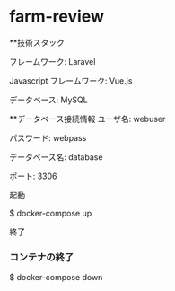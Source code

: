 # farm-review
**技術スタック

フレームワーク: Laravel

Javascript フレームワーク: Vue.js

データベース: MySQL

**データベース接続情報
ユーザ名: webuser

パスワード: webpass

データベース名: database

ポート: 3306

起動

$ docker-compose up

終了

### コンテナの終了

$ docker-compose down

